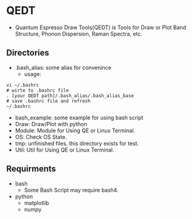 # QEDT
* Quantum Espresso Draw Tools(QEDT) is Tools for Draw or Plot Band Structure, Phonon Dispersion, Raman Spectra, etc.
## Directories
* .bash_alias: some alias for convenince
	* usage:
```
vi ~/.bashrc
# wirte to .bashrc file
. [your QEDT path]/.bash_alias/.bash_alias_base
# save .bashrc file and refresh
~/.bashrc
```
* bash_example: some example for using bash script
* Draw: Draw/Plot with python
* Module: Module for Using QE or Linux Terminal.
* OS: Check OS State.
* tmp: unfinished files. this directory exists for test.
* Util: Util for Using QE or Linux Terminal.

## Requirments
* bash
	* Some Bash Script may require bash4.
* python
	* matplotlib
	* numpy
